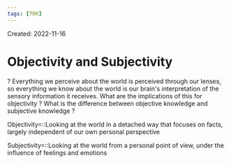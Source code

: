 ```yaml
---
tags: [TOK] 
---
```

Created: 2022-11-16

# Objectivity and Subjectivity
?
Everything we perceive about the world is perceived through our lenses, so everything we know about the world is our brain's interpretation of the sensory information it receives. 
What are the implications of this for objectivity ?
What is the difference between objective knowledge and subjective knowledge ?
<!--SR:!2023-03-20,69,230-->

Objectivity=::Looking at the world in a detached way that focuses on facts, largely independent of our own personal perspective
<!--SR:!2023-03-12,66,230-->

Subjectivity=::Looking at the world from a personal point of view, under the influence of feelings and emotions
<!--SR:!2023-04-22,90,230-->

